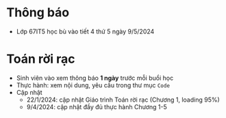 # Thông báo
* Lớp 67IT5 học bù vào tiết 4 thứ 5 ngày 9/5/2024


# Toán rời rạc
* Sinh viên vào xem thông báo **1 ngày** trước mỗi buổi học
* Thực hành: xem nội dung, yêu cầu trong thư mục `Code`
* Cập nhật
  + 22/1/2024: cập nhật Giáo trình Toán rời rạc (Chương 1, loading 95%)
  + 9/4/2024: cập nhật đầy đủ thực hành Chương 1-5

